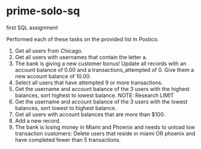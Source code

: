 # prime-solo-sq
first SQL assignment

Performed each of these tasks on the provided list in Postico.

1. Get all users from Chicago.
2. Get all users with usernames that contain the letter a.
3. The bank is giving a new customer bonus! Update all records with an account balance of 0.00 and a transactions_attempted of 0. Give them a new account balance of 10.00.
4. Select all users that have attempted 9 or more transactions.
5. Get the username and account balance of the 3 users with the highest balances, sort highest to lowest balance. NOTE: Research LIMIT
6. Get the username and account balance of the 3 users with the lowest balances, sort lowest to highest balance.
7. Get all users with account balances that are more than $100.
8. Add a new record.
9. The bank is losing money in Miami and Phoenix and needs to unload low transaction customers: Delete users that reside in miami OR phoenix and have completed fewer than 5 transactions.
